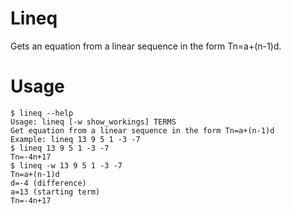 # Lineq
Gets an equation from a linear sequence in the form Tn=a+(n-1)d.

# Usage
```console
$ lineq --help
Usage: lineq [-w show_workings] TERMS
Get equation from a linear sequence in the form Tn=a+(n-1)d
Example: lineq 13 9 5 1 -3 -7
$ lineq 13 9 5 1 -3 -7
Tn=-4n+17
$ lineq -w 13 9 5 1 -3 -7
Tn=a+(n-1)d
d=-4 (difference)
a=13 (starting term)
Tn=-4n+17
```
